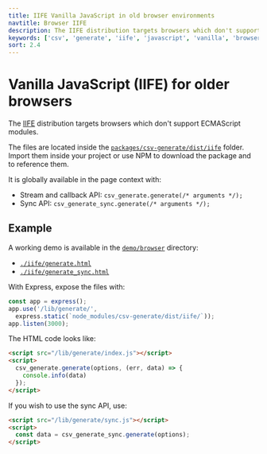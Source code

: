 ```yaml
---
title: IIFE Vanilla JavaScript in old browser environments
navtitle: Browser IIFE
description: The IIFE distribution targets browsers which don't support ECMAScript modules.
keywords: ['csv', 'generate', 'iife', 'javascript', 'vanilla', 'browser']
sort: 2.4
---
```


# Vanilla JavaScript (IIFE) for older browsers

The [IIFE](https://developer.mozilla.org/en-US/docs/Glossary/IIFE) distribution targets browsers which don't support ECMAScript modules.

The files are located inside the [`packages/csv-generate/dist/iife`](https://github.com/adaltas/node-csv/tree/master/packages/csv-generate/dist/iife) folder. Import them inside your project or use NPM to download the package and to reference them.

It is globally available in the page context with:

* Stream and callback API: `csv_generate.generate(/* arguments */);`
* Sync API: `csv_generate_sync.generate(/* arguments */);`

## Example

A working demo is available in the [`demo/browser`](https://github.com/adaltas/node-csv/tree/master/demo/browser) directory:

* [`./iife/generate.html`](https://github.com/adaltas/node-csv/tree/master/demo/browser/iife/generate.html)
* [`./iife/generate_sync.html`](https://github.com/adaltas/node-csv/tree/master/demo/browser/iife/generate_sync.html)

With Express, expose the files with:

```js
const app = express();
app.use('/lib/generate/',
  express.static(`node_modules/csv-generate/dist/iife/`));
app.listen(3000);
```

The HTML code looks like:

```html
<script src="/lib/generate/index.js"></script>
<script>
  csv_generate.generate(options, (err, data) => {
    console.info(data)
  });
</script>
```

If you wish to use the sync API, use:

```html
<script src="/lib/generate/sync.js"></script>
<script>
  const data = csv_generate_sync.generate(options);
</script>
```
